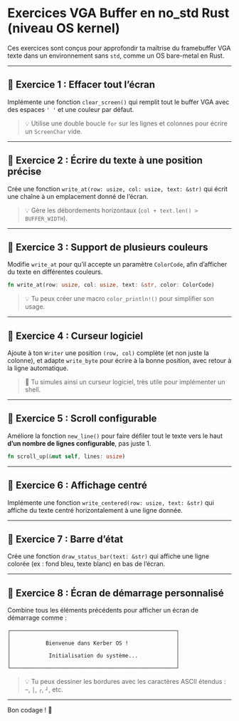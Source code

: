 # Exercices VGA Buffer en no_std Rust (niveau OS kernel)

Ces exercices sont conçus pour approfondir ta maîtrise du framebuffer VGA texte dans un environnement sans `std`, comme un OS bare-metal en Rust.

---

## 🔹 Exercice 1 : Effacer tout l’écran

Implémente une fonction `clear_screen()` qui remplit tout le buffer VGA avec des espaces `' '` et une couleur par défaut.

> 💡 Utilise une double boucle `for` sur les lignes et colonnes pour écrire un `ScreenChar` vide.

---

## 🔹 Exercice 2 : Écrire du texte à une position précise

Crée une fonction `write_at(row: usize, col: usize, text: &str)` qui écrit une chaîne à un emplacement donné de l’écran.

> 💡 Gère les débordements horizontaux (`col + text.len() > BUFFER_WIDTH`).

---

## 🔹 Exercice 3 : Support de plusieurs couleurs

Modifie `write_at` pour qu’il accepte un paramètre `ColorCode`, afin d’afficher du texte en différentes couleurs.

```rust
fn write_at(row: usize, col: usize, text: &str, color: ColorCode)
```

> 💡 Tu peux créer une macro `color_println!()` pour simplifier son usage.

---

## 🔹 Exercice 4 : Curseur logiciel

Ajoute à ton `Writer` une position `(row, col)` complète (et non juste la colonne), et adapte `write_byte` pour écrire à la bonne position, avec retour à la ligne automatique.

> 🧠 Tu simules ainsi un curseur logiciel, très utile pour implémenter un shell.

---

## 🔹 Exercice 5 : Scroll configurable

Améliore la fonction `new_line()` pour faire défiler tout le texte vers le haut **d’un nombre de lignes configurable**, pas juste 1.

```rust
fn scroll_up(&mut self, lines: usize)
```

---

## 🔹 Exercice 6 : Affichage centré

Implémente une fonction `write_centered(row: usize, text: &str)` qui affiche du texte centré horizontalement à une ligne donnée.

---

## 🔹 Exercice 7 : Barre d’état

Crée une fonction `draw_status_bar(text: &str)` qui affiche une ligne colorée (ex : fond bleu, texte blanc) en bas de l’écran.

---

## 🔹 Exercice 8 : Écran de démarrage personnalisé

Combine tous les éléments précédents pour afficher un écran de démarrage comme :

```
┌────────────────────────────────────────────────────┐
│                                                    │
│           Bienvenue dans Kerber OS !               │
│                                                    │
│            Initialisation du système...            │
│                                                    │
└────────────────────────────────────────────────────┘
```

> 💡 Tu peux dessiner les bordures avec les caractères ASCII étendus : `─`, `│`, `┌`, `┘`, etc.

---

Bon codage ! 🚀